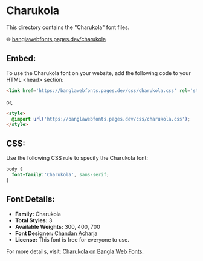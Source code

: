 # Charukola

This directory contains the "Charukola" font files.

🌐 [banglawebfonts.pages.dev/charukola](https://banglawebfonts.pages.dev/charukola/)

## Embed:
To use the Charukola font on your website, add the following code to your HTML &lt;head&gt; section:
```html
<link href='https://banglawebfonts.pages.dev/css/charukola.css' rel='stylesheet'>
```

or,
```html
<style>
  @import url('https://banglawebfonts.pages.dev/css/charukola.css');
</style>
```

## CSS:
Use the following CSS rule to specify the Charukola font:
```css
body {
  font-family:'Charukola', sans-serif;
}
```

## Font Details:
- **Family:** Charukola
- **Total Styles:** 3
- **Available Weights:** 300, 400, 700
- **Font Designer:** [Chandan Acharja](https://charuchandan.wordpress.com/)
- **License:** This font is free for everyone to use.

For more details, visit: [Charukola on Bangla Web Fonts](https://banglawebfonts.pages.dev/charukola/#about).